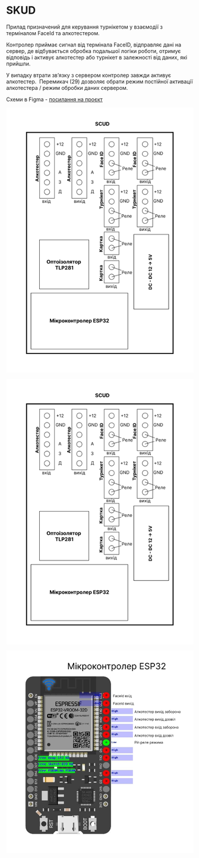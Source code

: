 # SKUD
Прилад призначений для керування турнікетом у взаємодії з терміналом FaceId та алкотестером.

Контролер приймає сигнал від термінала FaceID, відправляє дані на сервер, де відбувається обробка подальшої логіки роботи, отримує відповідь і активує алкотестер або турнікет в залежності від даних, які прийшли.

У випадку втрати зв’язку з сервером контролер завжди активує алкотестер.  Перемикач (29) дозволяє обрати режим постійної активації алкотестера / режим обробки даних сервером.

Схеми в Figma - [посилання на проєкт](https://www.figma.com/design/Nd7bc0mb1TpfXyIu8w56VJ/SCUD?m=auto&t=jNlbcrbCwGCF1aqI-6)

![Електрична схема](SCUD-schema2.png)

![Електрична схема -2](SCUD-schema2.png)

![Схема контролера](MicrocontrolerESP32.png)



